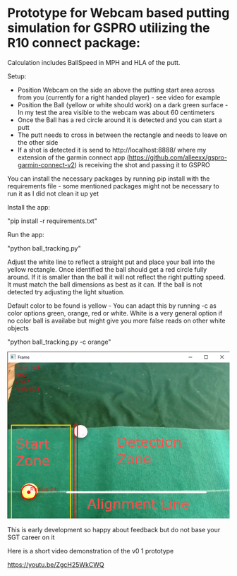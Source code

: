 # Prototype for Webcam based putting simulation for GSPRO utilizing the R10 connect package:

Calculation includes BallSpeed in MPH and HLA of the putt. 

Setup:

- Position Webcam on the side an above the putting start area across from you (currently for a right handed player) - see video for example
- Position the Ball (yellow or white should work) on a dark green surface - In my test the area visible to the webcam was about 60 centimeters
- Once the Ball has a red circle around it is detected and you can start a putt
- The putt needs to cross in between the rectangle and needs to leave on the other side
- If a shot is detected it is send to http://localhost:8888/ where my extension of the garmin connect app (https://github.com/alleexx/gspro-garmin-connect-v2) is receiving the shot and passing it to GSPRO

You can install the necessary packages by running pip install with the requirements file - some mentioned packages might not be necessary to run it as I did not clean it up yet

Install the app:

"pip install -r requirements.txt"

Run the app:

"python ball_tracking.py"

Adjust the white line to reflect a straight put and place your ball into the yellow rectangle. Once identified the ball should get a red circle fully around. If it is smaller than the ball it will not reflect the right putting speed. It must match the ball dimensions as best as it can. If the ball is not detected try adjusting the light situation.

Default color to be found is yellow - You can adapt this by running -c as color options green, orange, red or white. White is a very general option if no color ball is availabe but might give you more false reads on other white objects

"python ball_tracking.py -c orange"

<img src="camera-putting-alignment.png">

This is early development so happy about feedback but do not base your SGT career on it

Here is a short video demonstration of the v0 1 prototype

https://youtu.be/ZgcH25WkCWQ



